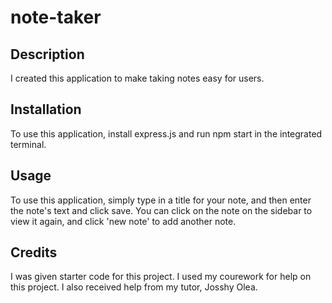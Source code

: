# note-taker
## Description

I created this application to make taking notes easy for users.



## Installation
To use this application, install express.js and run npm start in the integrated terminal. 
## Usage

To use this application, simply type in a title for your note, and then enter the note's text and click save. You can click on the note on the sidebar to view it again, and click 'new note' to add another note.

## Credits
I was given starter code for this project. I used my courework for help on this project. I also received help from my tutor, Josshy Olea.

